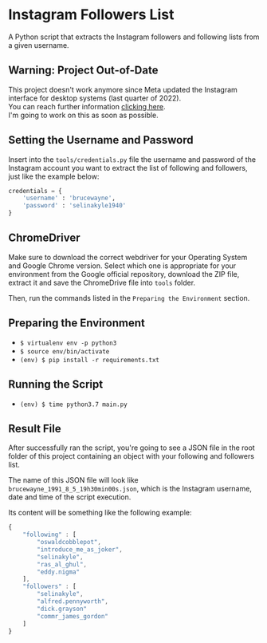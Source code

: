# Instagram Followers List

A Python script that extracts the Instagram followers and following lists from a given username.


## Warning: Project Out-of-Date

This project doesn't work anymore since Meta updated the Instagram interface for desktop systems (last quarter of 2022).  
You can reach further information [clicking here](https://github.com/marcelnishihara/instagram-followers-list/issues/1#issue-1573126008).  
I'm going to work on this as soon as possible.


## Setting the Username and Password

Insert into the `tools/credentials.py` file the username and password of the Instagram account you want to extract the list of following and followers, just like the example below:

```py
credentials = {
    'username' : 'brucewayne',
    'password' : 'selinakyle1940'
}
```

## ChromeDriver

Make sure to download the correct webdriver for your Operating System and Google Chrome version. Select which one is appropriate for your environment from the Google official repository, download the ZIP file, extract it and save the ChromeDrive file into `tools` folder.

Then, run the commands listed in the `Preparing the Environment` section.

## Preparing the Environment

- `$ virtualenv env -p python3`
- `$ source env/bin/activate`
- `(env) $ pip install -r requirements.txt`

## Running the Script

- `(env) $ time python3.7 main.py`

## Result File

After successfully ran the script, you're going to see a JSON file in the root folder of this project containing an object with your following and followers list.

The name of this JSON file will look like `brucewayne_1991_8_5_19h30min00s.json`, which is the Instagram username, date and time of the script execution.

Its content will be something like the following example:

```js
{
    "following" : [
        "oswaldcobblepot",
        "introduce_me_as_joker",
        "selinakyle",
        "ras_al_ghul",
        "eddy.nigma"
    ],
    "followers" : [
        "selinakyle",
        "alfred.pennyworth",
        "dick.grayson"
        "commr_james_gordon"
    ]
}
```
